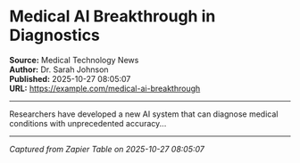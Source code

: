# Medical AI Breakthrough in Diagnostics

**Source:** Medical Technology News  
**Author:** Dr. Sarah Johnson  
**Published:** 2025-10-27 08:05:07  
**URL:** https://example.com/medical-ai-breakthrough  

---

Researchers have developed a new AI system that can diagnose medical conditions with unprecedented accuracy...

---
*Captured from Zapier Table on 2025-10-27 08:05:07*
